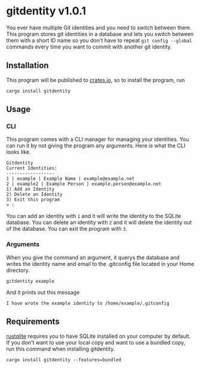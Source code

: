 # gitdentity v1.0.1
You ever have multiple Git identities and you need to switch between them. This program stores git identities in a database and lets you switch between them with a short ID name so you don't have to repeat `git config --global` commands every time you want to commit with another git identity.

## Installation
This program will be published to [crates.io](https://crates.io/crates/gitdentity), so to install the program, run
```
cargo install gitdentity
```
## Usage
### CLI
This program comes with a CLI manager for managing your identities. You can run it by not giving the program any arguments. Here is what the CLI looks like.
```
Gitdentity
Current Identities:
------------------
1 | example | Example Name | example@example.net
2 | example2 | Example Person | example.person@example.net
1) Add an Identity
2) Delete an Identity
3) Exit this program
> : 
```
You can add an identity with `1` and it will write the identity to the SQLite database. You can delete an identity with `2` and it will delete the identity out of the database. You can exit the program with `3`.

### Arguments
When you give the command an argument, it querys the database and writes the identity name and email to the .gitconfig file located in your Home directory.
```
gitdentity example
```
And it prints out this message
```
I have wrote the example identity to /home/example/.gitconfig
```
## Requirements
[rustqlite](https://github.com/rusqlite/rusqlite) requires you to have SQLite installed on your computer by default. If you don't want to use your local copy and want to use a bundled copy, run this command when installing gitdentity.
```
cargo install gitdentity --features=bundled
```
